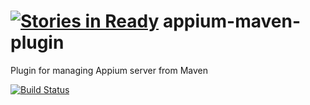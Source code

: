 [![Stories in Ready](https://badge.waffle.io/psorobka/appium-maven-plugin.png?label=ready&title=Ready)](https://waffle.io/psorobka/appium-maven-plugin)
appium-maven-plugin
===================

Plugin for managing Appium server from Maven

[![Build Status](https://travis-ci.org/psorobka/appium-maven-plugin.svg?branch=master)](https://travis-ci.org/psorobka/appium-maven-plugin)
